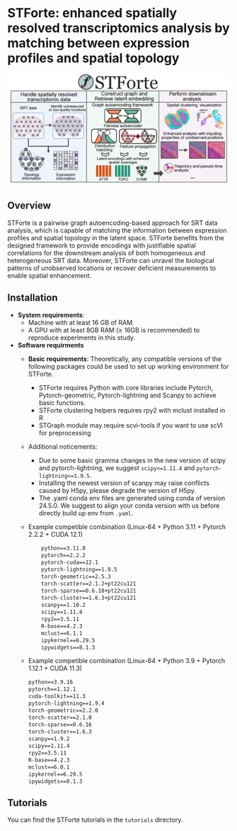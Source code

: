 # STForte: enhanced spatially resolved transcriptomics analysis by matching between expression profiles and spatial topology

![Schematic plot](./assets/Schemetic.png)

## Overview

STForte is a pairwise graph autoencoding-based approach for SRT data analysis, which is capable of matching the information between expression profiles and spatial topology in the latent space. STForte benefits from the designed framework to provide encodings with justifiable spatial correlations for the downstream analysis of both homogeneous and heterogeneous SRT data. Moreover, STForte can unravel the biological patterns of unobserved locations or recover deficient measurements to enable spatial enhancement.

## Installation

* **System requirements**:
  * Machine with at least 16 GB of RAM.
  * A GPU with at least 8GB RAM ($\geq$ 16GB is recommended) to reproduce experiments in this study.
* **Software requirments**
  * **Basic requirements**: Theoretically, any compatible versions of the following packages could be used to set up working environment for STForte.
    * STForte requires Python with core libraries include Pytorch, Pytorch-geometric, Pytorch-lightning and Scanpy to achieve basic functions.
    * STForte clustering helpers requires rpy2 with mclust installed in R
    * STGraph module may require scvi-tools if you want to use scVI for preprocessing
  * Additional noticements:
    * Due to some basic gramma changes in the new version of scipy and pytorch-lightning, we suggest `scipy<=1.11.4` and `pytorch-lightning<=1.9.5`.
    * Installing the newest version of scanpy may raise conflicts caused by H5py, please degrade the version of H5py.  
    * The .yaml conda env files are generated using conda of version 24.5.0. We suggest to align your conda version with us before directly build up env from `.yaml`.
  * Example competible combination (Linux-64 + Python 3.11 + Pytorch 2.2.2 + CUDA 12.1)

    ```
        python==3.11.8
        pytorch==2.2.2
        pytorch-cuda==12.1
        pytorch-lightning==1.9.5
        torch-geometric==2.5.3
        torch-scatter==2.1.2+pt22cu121
        torch-sparse==0.6.18+pt22cu121
        torch-cluster==1.6.3+pt22cu121
        scanpy==1.10.2
        scipy==1.11.4
        rpy2==3.5.11
        R-base==4.2.3
        mclust==6.1.1
        ipykernel==6.29.5
        ipywidgets==8.1.3
    ```

  * Example competible combination (Linux-64 + Python 3.9 + Pytorch 1.12.1 + CUDA 11.3)

    ```
    python==3.9.16
    pytorch==1.12.1
    cuda-toolkit==11.3
    pytorch-lightning==1.9.4
    torch-geometric==2.2.0
    torch-scatter==2.1.0
    torch-sparse==0.6.16
    torch-cluster==1.6.3
    scanpy==1.9.2
    scipy==1.11.4
    rpy2==3.5.11
    R-base==4.2.3
    mclust==6.0.1
    ipykernel==6.29.5
    ipywidgets==8.1.3
    ```

## Tutorials

You can find the STForte tutorials in the `tutorials` directory.
